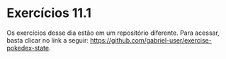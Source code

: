 
# Exercícios 11.1

Os exercícios desse dia estão em um repositório diferente. Para acessar, basta clicar no link a seguir: https://github.com/gabriel-user/exercise-pokedex-state.

